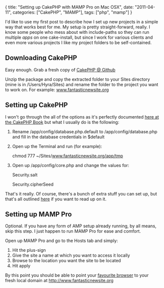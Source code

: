{
  title: "Setting up CakePHP with MAMP Pro on Mac OSX",
  date: "2011-04-11",
  categories: ["CakePHP", "MAMP"],
  tags: ["php", "mamp"]
}

I'd like to use my first post to describe how I set up new projects in a simple way that works best for me. My setup is pretty straight-forward, really. I know some people who mess about with include-paths so they can run multiple *apps* on one cake-install, but since I work for various clients and even more various projects I like my project folders to be self-contained.

<!--more-->

## Downloading CakePHP

Easy enough. Grab a fresh copy of [CakePHP @ Github][1]

Unzip the package and copy the extracted folder to your Sites directory (mine is in /Users/Hyra/Sites) and rename the folder to the project you want to work on. For example: www.fantasticnewsite.org

## Setting up CakePHP

I won't go through the all of the options as it's perfectly documented [here at the CakePHP Book][2] but what I usually do is the following:

1.  Rename /app/config/database.php.default to /app/config/database.php and fill in the database credentials in $default
2.  Open up the Terminal and run (for example):

    chmod 777 ~/Sites/www.fantasticnewsite.org/app/tmp

3.  Open up /app/config/core.php and change the values for:

    Security.salt

    Security.cipherSeed

That's it really. Of course, there's a bunch of extra stuff you can set up, but that's all outlined [here][3] if you want to read up on it.

## Setting up MAMP Pro

Optional. If you have any form of AMP setup already running, by all means, skip this step. I just happen to run MAMP Pro for ease and comfort.

Open up MAMP Pro and go to the Hosts tab and simply:

1.  Hit the plus-sign
2.  Give the site a name at which you want to access it locally
3.  Browse to the location you want the site to be located
4.  Hit apply

By this point you should be able to point your [favourite browser][4] to your fresh local domain at http://www.fantasticnewsite.org

 [1]: https://github.com/cakephp/cakephp/downloads
 [2]: http://book.cakephp.org/#!/view/912/Installation "The Manual :: 1.3 Collection"
 [3]: http://book.cakephp.org/#!/view/915/Advanced-Installation "The Manual :: 1.3 Collection"
 [4]: http://www.mozilla.com/en-US/firefox/new/ "Mozilla | Firefox web browser & Thunderbird email client"
